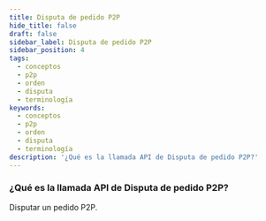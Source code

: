 ```yaml
---
title: Disputa de pedido P2P
hide_title: false
draft: false
sidebar_label: Disputa de pedido P2P
sidebar_position: 4
tags:
  - conceptos
  - p2p
  - orden
  - disputa
  - terminología
keywords:
  - conceptos
  - p2p
  - orden
  - disputa
  - terminología
description: '¿Qué es la llamada API de Disputa de pedido P2P?'
---
```


### ¿Qué es la llamada API de Disputa de pedido P2P?

Disputar un pedido P2P.
